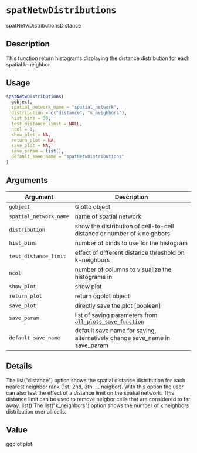 # `spatNetwDistributions`

spatNetwDistributionsDistance


## Description

This function return histograms displaying the distance distribution for each spatial k-neighbor


## Usage

```r
spatNetwDistributions(
  gobject,
  spatial_network_name = "spatial_network",
  distribution = c("distance", "k_neighbors"),
  hist_bins = 30,
  test_distance_limit = NULL,
  ncol = 1,
  show_plot = NA,
  return_plot = NA,
  save_plot = NA,
  save_param = list(),
  default_save_name = "spatNetwDistributions"
)
```


## Arguments

Argument      |Description
------------- |----------------
`gobject`     |     Giotto object
`spatial_network_name`     |     name of spatial network
`distribution`     |     show the distribution of cell-to-cell distance or number of k neighbors
`hist_bins`     |     number of binds to use for the histogram
`test_distance_limit`     |     effect of different distance threshold on k-neighbors
`ncol`     |     number of columns to visualize the histograms in
`show_plot`     |     show plot
`return_plot`     |     return ggplot object
`save_plot`     |     directly save the plot [boolean]
`save_param`     |     list of saving parameters from [`all_plots_save_function`](#allplotssavefunction)
`default_save_name`     |     default save name for saving, alternatively change save_name in save_param


## Details

The list("distance") option shows the spatial distance distribution for each nearest neighbor rank (1st, 2nd, 3th, ... neigbor).
 With this option the user can also test the effect of a distance limit on the spatial network. This distance limit can be used to remove neigbor
 cells that are considered to far away. list() 
 The list("k_neighbors") option shows the number of k neighbors distribution over all cells.


## Value

ggplot plot



